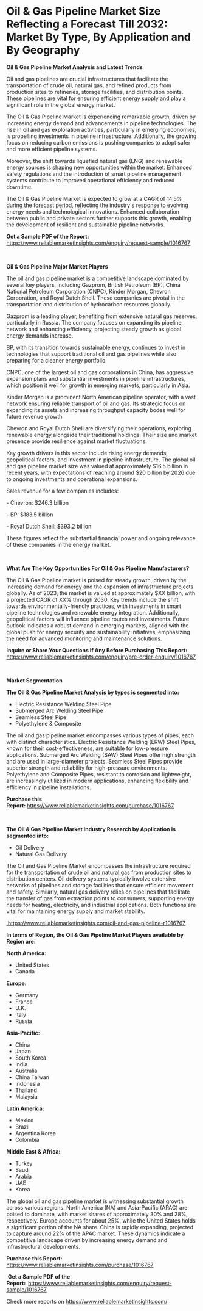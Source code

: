 <p><h1>Oil & Gas Pipeline Market Size Reflecting a Forecast Till 2032: Market By Type, By Application and By Geography</h1></p><p><strong>Oil & Gas Pipeline Market Analysis and Latest Trends</strong></p>
<p><p>Oil and gas pipelines are crucial infrastructures that facilitate the transportation of crude oil, natural gas, and refined products from production sites to refineries, storage facilities, and distribution points. These pipelines are vital for ensuring efficient energy supply and play a significant role in the global energy market.</p><p>The Oil & Gas Pipeline Market is experiencing remarkable growth, driven by increasing energy demand and advancements in pipeline technologies. The rise in oil and gas exploration activities, particularly in emerging economies, is propelling investments in pipeline infrastructure. Additionally, the growing focus on reducing carbon emissions is pushing companies to adopt safer and more efficient pipeline systems.</p><p>Moreover, the shift towards liquefied natural gas (LNG) and renewable energy sources is shaping new opportunities within the market. Enhanced safety regulations and the introduction of smart pipeline management systems contribute to improved operational efficiency and reduced downtime.</p><p>The Oil & Gas Pipeline Market is expected to grow at a CAGR of 14.5% during the forecast period, reflecting the industry's response to evolving energy needs and technological innovations. Enhanced collaboration between public and private sectors further supports this growth, enabling the development of resilient and sustainable pipeline networks.</p></p>
<p><strong>Get a Sample PDF of the Report:&nbsp;</strong> <a href="https://www.reliablemarketinsights.com/enquiry/request-sample/1016767?utm_campaign=2389&utm_medium=2&utm_source=Github&utm_content=ia&utm_term=23022025&utm_id=oil-gas-pipeline">https://www.reliablemarketinsights.com/enquiry/request-sample/1016767</a></p>
<p>&nbsp;</p>
<p><strong>Oil & Gas Pipeline Major Market Players</strong></p>
<p><p>The oil and gas pipeline market is a competitive landscape dominated by several key players, including Gazprom, British Petroleum (BP), China National Petroleum Corporation (CNPC), Kinder Morgan, Chevron Corporation, and Royal Dutch Shell. These companies are pivotal in the transportation and distribution of hydrocarbon resources globally.</p><p>Gazprom is a leading player, benefiting from extensive natural gas reserves, particularly in Russia. The company focuses on expanding its pipeline network and enhancing efficiency, projecting steady growth as global energy demands increase. </p><p>BP, with its transition towards sustainable energy, continues to invest in technologies that support traditional oil and gas pipelines while also preparing for a cleaner energy portfolio. </p><p>CNPC, one of the largest oil and gas corporations in China, has aggressive expansion plans and substantial investments in pipeline infrastructures, which position it well for growth in emerging markets, particularly in Asia.</p><p>Kinder Morgan is a prominent North American pipeline operator, with a vast network ensuring reliable transport of oil and gas. Its strategic focus on expanding its assets and increasing throughput capacity bodes well for future revenue growth.</p><p>Chevron and Royal Dutch Shell are diversifying their operations, exploring renewable energy alongside their traditional holdings. Their size and market presence provide resilience against market fluctuations.</p><p>Key growth drivers in this sector include rising energy demands, geopolitical factors, and investment in pipeline infrastructure. The global oil and gas pipeline market size was valued at approximately $16.5 billion in recent years, with expectations of reaching around $20 billion by 2026 due to ongoing investments and operational expansions.</p><p>Sales revenue for a few companies includes:</p><p>- Chevron: $246.3 billion</p><p>- BP: $183.5 billion</p><p>- Royal Dutch Shell: $393.2 billion</p><p>These figures reflect the substantial financial power and ongoing relevance of these companies in the energy market.</p></p>
<p>&nbsp;</p>
<p><strong>What Are The Key Opportunities For Oil & Gas Pipeline Manufacturers?</strong></p>
<p><p>The Oil & Gas Pipeline market is poised for steady growth, driven by the increasing demand for energy and the expansion of infrastructure projects globally. As of 2023, the market is valued at approximately $XX billion, with a projected CAGR of XX% through 2030. Key trends include the shift towards environmentally-friendly practices, with investments in smart pipeline technologies and renewable energy integration. Additionally, geopolitical factors will influence pipeline routes and investments. Future outlook indicates a robust demand in emerging markets, aligned with the global push for energy security and sustainability initiatives, emphasizing the need for advanced monitoring and maintenance solutions.</p></p>
<p><strong>Inquire or Share Your Questions If Any Before Purchasing This Report:</strong> <a href="https://www.reliablemarketinsights.com/enquiry/pre-order-enquiry/1016767?utm_campaign=2389&utm_medium=2&utm_source=Github&utm_content=ia&utm_term=23022025&utm_id=oil-gas-pipeline">https://www.reliablemarketinsights.com/enquiry/pre-order-enquiry/1016767</a></p>
<p>&nbsp;</p>
<p><strong>Market Segmentation</strong></p>
<p><strong>The Oil & Gas Pipeline Market Analysis by types is segmented into:</strong></p>
<p><ul><li>Electric Resistance Welding Steel Pipe</li><li>Submerged Arc Welding Steel Pipe</li><li>Seamless Steel Pipe</li><li>Polyethylene & Composite</li></ul></p>
<p><p>The oil and gas pipeline market encompasses various types of pipes, each with distinct characteristics. Electric Resistance Welding (ERW) Steel Pipes, known for their cost-effectiveness, are suitable for low-pressure applications. Submerged Arc Welding (SAW) Steel Pipes offer high strength and are used in large-diameter projects. Seamless Steel Pipes provide superior strength and reliability for high-pressure environments. Polyethylene and Composite Pipes, resistant to corrosion and lightweight, are increasingly utilized in modern applications, enhancing flexibility and efficiency in pipeline installations.</p></p>
<p><strong>Purchase this Report:&nbsp;</strong><a href="https://www.reliablemarketinsights.com/purchase/1016767?utm_campaign=2389&utm_medium=2&utm_source=Github&utm_content=ia&utm_term=23022025&utm_id=oil-gas-pipeline">https://www.reliablemarketinsights.com/purchase/1016767</a></p>
<p>&nbsp;</p>
<p><strong>The Oil & Gas Pipeline Market Industry Research by Application is segmented into:</strong></p>
<p><ul><li>Oil Delivery</li><li>Natural Gas Delivery</li></ul></p>
<p><p>The Oil and Gas Pipeline Market encompasses the infrastructure required for the transportation of crude oil and natural gas from production sites to distribution centers. Oil delivery systems typically involve extensive networks of pipelines and storage facilities that ensure efficient movement and safety. Similarly, natural gas delivery relies on pipelines that facilitate the transfer of gas from extraction points to consumers, supporting energy needs for heating, electricity, and industrial applications. Both functions are vital for maintaining energy supply and market stability.</p></p>
<p><a href="https://www.reliablemarketinsights.com/oil-and-gas-pipeline-r1016767?utm_campaign=2389&utm_medium=2&utm_source=Github&utm_content=ia&utm_term=23022025&utm_id=oil-gas-pipeline">&nbsp;https://www.reliablemarketinsights.com/oil-and-gas-pipeline-r1016767</a></p>
<p><strong>In terms of Region, the Oil & Gas Pipeline Market Players available by Region are:</strong></p>
<p>
    <p> <strong> North America: </strong>
        <ul>
            <li>United States</li>
            <li>Canada</li>
        </ul>
        </p> 
    <p> <strong> Europe: </strong>
        <ul>
            <li>Germany</li>
            <li>France</li>
            <li>U.K.</li>
            <li>Italy</li>
            <li>Russia</li>
        </ul>
        </p> 
    <p> <strong> Asia-Pacific: </strong>
        <ul>
            <li>China</li>
            <li>Japan</li>
            <li>South Korea</li>
            <li>India</li>
            <li>Australia</li>
            <li>China Taiwan</li>
            <li>Indonesia</li>
            <li>Thailand</li>
            <li>Malaysia</li>
        </ul>
        </p> 
    <p> <strong> Latin America: </strong>
        <ul>
            <li>Mexico</li>
            <li>Brazil</li>
            <li>Argentina Korea</li>
            <li>Colombia</li>
        </ul>
        </p> 
    <p> <strong> Middle East & Africa: </strong>
        <ul>
            <li>Turkey</li>
            <li>Saudi</li>
            <li>Arabia</li>
            <li>UAE</li>
            <li>Korea</li>
        </ul>
    </p>
    </p>
<p><p>The global oil and gas pipeline market is witnessing substantial growth across various regions. North America (NA) and Asia-Pacific (APAC) are poised to dominate, with market shares of approximately 30% and 28%, respectively. Europe accounts for about 25%, while the United States holds a significant portion of the NA share. China is rapidly expanding, projected to capture around 22% of the APAC market. These dynamics indicate a competitive landscape driven by increasing energy demand and infrastructural developments.</p></p>
<p><strong>Purchase this Report: </strong><a href="https://www.reliablemarketinsights.com/purchase/1016767?utm_campaign=2389&utm_medium=2&utm_source=Github&utm_content=ia&utm_term=23022025&utm_id=oil-gas-pipeline">https://www.reliablemarketinsights.com/purchase/1016767</a></p>
<p>&nbsp;<strong>Get a Sample PDF of the Report:&nbsp;&nbsp;</strong><a href="https://www.reliablemarketinsights.com/enquiry/request-sample/1016767?utm_campaign=2389&utm_medium=2&utm_source=Github&utm_content=ia&utm_term=23022025&utm_id=oil-gas-pipeline">https://www.reliablemarketinsights.com/enquiry/request-sample/1016767</a></p>
<p><strong></strong></p>
<p>Check more reports on <a href="https://www.reliablemarketinsights.com/?utm_campaign=2389&utm_medium=2&utm_source=Github&utm_content=ia&utm_term=23022025&utm_id=oil-gas-pipeline">https://www.reliablemarketinsights.com/</a></p>